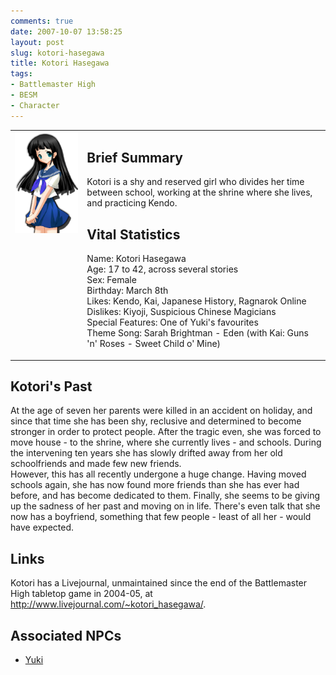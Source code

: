 ```yaml
---
comments: true
date: 2007-10-07 13:58:25
layout: post
slug: kotori-hasegawa
title: Kotori Hasegawa
tags:
- Battlemaster High
- BESM
- Character
---
```


<table border="0" cellspacing="10">
<tr>
<td valign="top"><img src="/fiction/characters/portraits/kotori.png" /></td>
<td valign="top">
<h2>Brief Summary</h2>
<p>Kotori is a shy and reserved girl who divides her time between school, working at the shrine where she lives, and practicing Kendo.</p>
<h2>Vital Statistics</h2>
<p>Name: Kotori Hasegawa<br />
Age: 17 to 42, across several stories<br />
Sex: Female<br />
Birthday: March 8th<br />
Likes: Kendo, Kai, Japanese History, Ragnarok Online<br />
Dislikes: Kiyoji, Suspicious Chinese Magicians<br />
Special Features: One of Yuki&#039;s favourites<br />
Theme Song: Sarah Brightman - Eden (with Kai: Guns &#039;n&#039; Roses - Sweet Child o&#039; Mine)
</p>
</td>
</tr>
</table>
<h2>Kotori&#039;s Past</h2>
<p>At the age of seven her parents were killed in an accident on holiday, and since that time she has been shy, reclusive and determined to become stronger in order to protect people. After the tragic even, she was forced to move house - to the shrine, where she currently lives - and schools. During the intervening ten years she has slowly drifted away from her old schoolfriends and made few new friends.<br />
However, this has all recently undergone a huge change. Having moved schools again, she has now found more friends than she has ever had before, and has become dedicated to them. Finally, she seems to be giving up the sadness of her past and moving on in life. There&#039;s even talk that she now has a boyfriend, something that few people - least of all her - would have expected.</p>
<h2>Links</h2>
<p>Kotori has a Livejournal, unmaintained since the end of the Battlemaster High tabletop game in 2004-05, at <a href="http://www.livejournal.com/~kotori_hasegawa/">http://www.livejournal.com/~kotori_hasegawa/</a>. </p>
<h2>Associated NPCs</h2>
<ul><li><a href="./yuki">Yuki</a></li></ul>
